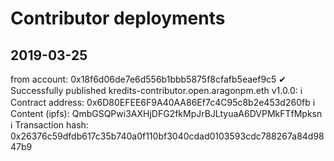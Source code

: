 # Contributor deployments

## 2019-03-25
from account: 0x18f6d06de7e6d556b1bbb5875f8cfafb5eaef9c5
 ✔ Successfully published kredits-contributor.open.aragonpm.eth v1.0.0: 
 ℹ Contract address: 0x6D80EFEE6F9A40AA86Ef7c4C95c8b2e453d260fb
 ℹ Content (ipfs): QmbGSQPwi3AXHjDFG2fkMpJrBJLtyuaA6DVPMkFTfMpksn
 ℹ Transaction hash: 0x26376c59dfdb617c35b740a0f110bf3040cdad0103593cdc788267a84d9847b9

